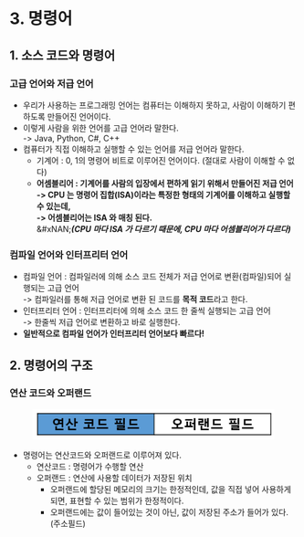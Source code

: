 # 3. 명령어

## 1. 소스 코드와 명령어

### 고급 언어와 저급 언어

* 우리가 사용하는 프로그래밍 언어는 컴퓨터는 이해하지 못하고, 사람이 이해하기 편하도록 만들어진 언어이다.
* 이렇게 사람을 위한 언어를 고급 언어라 말한다.\
  -> Java, Python, C#, C++
* 컴퓨터가 직접 이해하고 실행할 수 있는 언어를 저급 언어라 말한다.&#x20;
  * 기계어 : 0, 1의 명령어 비트로 이루어진 언어이다. (절대로 사람이 이해할 수 없다)
  * **어셈블리어 : 기계어를 사람의 입장에서 편하게 읽기 위해서 만들어진 저급 언어**\
    **-> CPU 는 명령어 집합(ISA)이라는 특정한 형태의 기계어를 이해하고 실행할 수 있는데,** \
    **-> 어셈블리어는 ISA 와 매칭 된다.** \
    &#xNAN;_**(CPU 마다 ISA 가 다르기 때문에, CPU 마다 어셈블리어가 다르다)**_

### 컴파일 언어와 인터프리터 언어

* 컴파일 언어 : 컴파일러에 의해 소스 코드 전체가 저급 언어로 변환(컴파일)되어 실행되는 고급 언어\
  -> 컴파일러를 통해 저급 언어로 변환 된 코드를 **목적 코드**라고 한다.&#x20;
* 인터프리터 언어 : 인터프리터에 의해 소스 코드 한 줄씩 실행되는 고급 언어\
  -> 한줄씩 저급 언어로 변환하고 바로 실행한다.&#x20;
* **일반적으로 컴파일 언어가 인터프리터 언어보다 빠르다!**

## 2. 명령어의 구조

### 연산 코드와 오퍼랜드

<figure><img src="../../../.gitbook/assets/image (130).png" alt=""><figcaption></figcaption></figure>

* 명령어는 연산코드와 오퍼랜드로 이루어져 있다.
  * 연산코드 : 명령어가 수행할 연산&#x20;
  * 오퍼랜드 : 연산에 사용할 데이터가 저장된 위치
    * 오퍼랜드에 할당된 메모리의 크기는 한정적인데, 값을 직접 넣어 사용하게 되면, 표현할 수 있는 범위가 한정적이다.&#x20;
    * 오퍼랜드에는 값이 들어있는 것이 아닌, 값이 저장된 주소가 들어가 있다. (주소필드)

